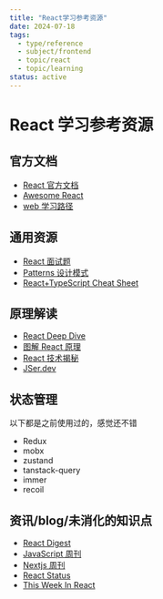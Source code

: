 ```yaml
---
title: "React学习参考资源"
date: 2024-07-18
tags: 
  - type/reference
  - subject/frontend
  - topic/react
  - topic/learning
status: active
---
```


# React 学习参考资源

## 官方文档

- [React 官方文档](https://react.dev/)
- [Awesome React](https://github.com/enaqx/awesome-react)
- [web 学习路径](https://www.reactiflux.com/learning)

## 通用资源

- [React 面试题](https://github.com/sudheerj/reactjs-interview-questions)
- [Patterns 设计模式](https://www.patterns.dev/)
- [React+TypeScript Cheat Sheet](https://github.com/typescript-cheatsheets/react)

## 原理解读

- [React Deep Dive](https://learn.react-js.dev/)
- [图解 React 原理](https://7km.top/)
- [React 技术揭秘](https://react.iamkasong.com/)
- [JSer.dev](https://jser.dev/)

## 状态管理

以下都是之前使用过的，感觉还不错

- Redux
- mobx
- zustand
- tanstack-query
- immer
- recoil

## 资讯/blog/未消化的知识点

- [React Digest](https://newsletter.reactdigest.net/p/useoptimistic-work-internally-react)
- [JavaScript 周刊](https://javascriptweekly.com/)
- [Nextjs 周刊](https://nextjsweekly.com/)
- [React Status](https://react.statuscode.com/)
- [This Week In React](https://thisweekinreact.com/) 